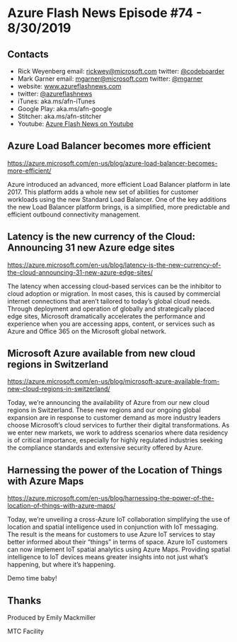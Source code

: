 # Azure Flash News Episode #74 - 8/30/2019

## Contacts
* Rick Weyenberg  email: rickwey@microsoft.com twitter: [@codeboarder](https://www.twitter.com/codeboarder)
* Mark Garner email: mgarner@microsoft.com twitter: [@mgarner](https://www.twitter.com/mgarner)
* website: www.azureflashnews.com
* twitter: [@azureflashnews](https://www.twitter.com/azureflashnews)
* iTunes: aka.ms/afn-iTunes
* Google Play: aka.ms/afn-google
* Stitcher: aka.ms/afn-stitcher
* Youtube: [Azure Flash News on Youtube](https://www.youtube.com/channel/UCV6U_D4q7OxQaf0rFfEb6fQ)


## Azure Load Balancer becomes more efficient
https://azure.microsoft.com/en-us/blog/azure-load-balancer-becomes-more-efficient/

Azure introduced an advanced, more efficient Load Balancer platform in late 2017. This platform adds a whole new set of abilities for customer workloads using the new Standard Load Balancer. One of the key additions the new Load Balancer platform brings, is a simplified, more predictable and efficient outbound connectivity management.

## Latency is the new currency of the Cloud: Announcing 31 new Azure edge sites
https://azure.microsoft.com/en-us/blog/latency-is-the-new-currency-of-the-cloud-announcing-31-new-azure-edge-sites/

The latency when accessing cloud-based services can be the inhibitor to cloud adoption or migration. In most cases, this is caused by commercial internet connections that aren’t tailored to today’s global cloud needs. Through deployment and operation of globally and strategically placed edge sites, Microsoft dramatically accelerates the performance and experience when you are accessing apps, content, or services such as Azure and Office 365 on the Microsoft global network.

## Microsoft Azure available from new cloud regions in Switzerland
https://azure.microsoft.com/en-us/blog/microsoft-azure-available-from-new-cloud-regions-in-switzerland/

Today, we’re announcing the availability of Azure from our new cloud regions in Switzerland. These new regions and our ongoing global expansion are in response to customer demand as more industry leaders choose Microsoft’s cloud services to further their digital transformations. As we enter new markets, we work to address scenarios where data residency is of critical importance, especially for highly regulated industries seeking the compliance standards and extensive security offered by Azure.

## Harnessing the power of the Location of Things with Azure Maps
https://azure.microsoft.com/en-us/blog/harnessing-the-power-of-the-location-of-things-with-azure-maps/

Today, we’re unveiling a cross-Azure IoT collaboration simplifying the use of location and spatial intelligence used in conjunction with IoT messaging. The result is the means for customers to use Azure IoT services to stay better informed about their “things” in terms of space. Azure IoT customers can now implement IoT spatial analytics using Azure Maps. Providing spatial intelligence to IoT devices means greater insights into not just what’s happening, but where it’s happening.

Demo time baby!

## Thanks
Produced by Emily Mackmiller

MTC Facility